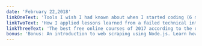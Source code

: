 ```yaml
---
date: 'February 22,2018'
linkOneText: 'Tools I wish I had known about when I started coding (6 minute read): https://fcc.im/2ooWcdJ'
linkTwoText: 'How I applied lessons learned from a failed technical interview to get 5 job offers (18 minute read): https://fcc.im/2BHKOlx'
linkThreeText: 'The best free online courses of 2017 according to the data (6 minute read): https://fcc.im/2omh2ug'
bonus: 'Bonus: An introduction to web scraping using Node.js. Learn how to get data from any website — no API necessary. You can watch this free in-depth video tutorial and code along (27 minute watch): https://www.youtube.com/watch?v=eUYMiztBEdY'
---
```


